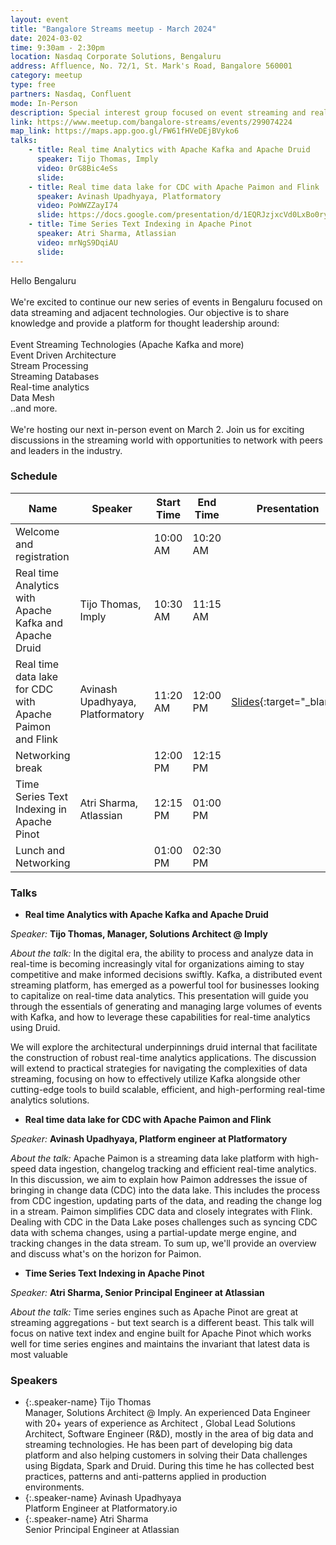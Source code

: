 ```yaml
---
layout: event
title: "Bangalore Streams meetup - March 2024"
date: 2024-03-02
time: 9:30am - 2:30pm
location: Nasdaq Corporate Solutions, Bengaluru
address: Affluence, No. 72/1, St. Mark's Road, Bangalore 560001
category: meetup
type: free
partners: Nasdaq, Confluent
mode: In-Person
description: Special interest group focused on event streaming and real time analytics
link: https://www.meetup.com/bangalore-streams/events/299074224
map_link: https://maps.app.goo.gl/FW61fHVeDEjBVyko6
talks:
    - title: Real time Analytics with Apache Kafka and Apache Druid
      speaker: Tijo Thomas, Imply
      video: 0rG8Bic4eSs
      slide:
    - title: Real time data lake for CDC with Apache Paimon and Flink
      speaker: Avinash Upadhyaya, Platformatory
      video: PoWWZZayI74
      slide: https://docs.google.com/presentation/d/1EQRJzjxcVd0LxBo0ryfIVLz2oIe9vr0SncjilqfmvcE/edit?usp=sharing
    - title: Time Series Text Indexing in Apache Pinot
      speaker: Atri Sharma, Atlassian
      video: mrNgS9DqiAU
      slide:
---
```


<div class="about">
Hello Bengaluru
<br><br>
We're excited to continue our new series of events in Bengaluru focused on data streaming and adjacent technologies. Our objective is to share knowledge and provide a platform for thought leadership around:
<br><br>
Event Streaming Technologies (Apache Kafka and more)<br>
Event Driven Architecture<br>
Stream Processing<br>
Streaming Databases<br>
Real-time analytics<br>
Data Mesh<br>
..and more.
<br><br>
We're hosting our next in-person event on March 2. Join us for exciting discussions in the streaming world with opportunities to network with peers and leaders in the industry.
</div>

### Schedule



| Name                                                     | Speaker                          | Start Time | End Time | Presentation                                                                                                                      | Recording                                                  |
|----------------------------------------------------------|----------------------------------|------------|----------|-----------------------------------------------------------------------------------------------------------------------------------|------------------------------------------------------------|
| Welcome and registration                                 |                                  | 10:00 AM   | 10:20 AM |                                                                                                                                   |                                                            |
| Real time Analytics with Apache Kafka and Apache Druid   | Tijo Thomas, Imply               | 10:30 AM   | 11:15 AM |                                                                                                                                   | [YouTube](https://youtu.be/0rG8Bic4eSs){:target="\_blank"} |
| Real time data lake for CDC with Apache Paimon and Flink | Avinash Upadhyaya, Platformatory | 11:20 AM   | 12:00 PM | [Slides](https://docs.google.com/presentation/d/1EQRJzjxcVd0LxBo0ryfIVLz2oIe9vr0SncjilqfmvcE/edit?usp=sharing){:target="\_blank"} | [YouTube](https://youtu.be/PoWWZZayI74){:target="\_blank"} |
| Networking break                                         |                                  | 12:00 PM   | 12:15 PM |                                                                                                                                   |                                                            |
| Time Series Text Indexing in Apache Pinot                | Atri Sharma, Atlassian           | 12:15 PM   | 01:00 PM |                                                                                                                                   | [YouTube](https://youtu.be/mrNgS9DqiAU){:target="\_blank"} |
| Lunch and Networking                                     |                                  | 01:00 PM   | 02:30 PM |                                                                                                                                   |                                                            |



### Talks

- **Real time Analytics with Apache Kafka and Apache Druid**

_Speaker:_ **Tijo Thomas, Manager, Solutions Architect @ Imply**

_About the talk:_ In the digital era, the ability to process and analyze data in real-time is becoming increasingly vital for organizations aiming to stay competitive and make informed decisions swiftly. Kafka, a distributed event streaming platform, has emerged as a powerful tool for businesses looking to capitalize on real-time data analytics. This presentation will guide you through the essentials of generating and managing large volumes of events with Kafka, and how to leverage these capabilities for real-time analytics using Druid.

We will explore the architectural underpinnings druid internal that facilitate the construction of robust real-time analytics applications.
The discussion will extend to practical strategies for navigating the complexities of data streaming, focusing on how to effectively utilize Kafka alongside other cutting-edge tools to build scalable, efficient, and high-performing real-time analytics solutions.

- **Real time data lake for CDC with Apache Paimon and Flink**

_Speaker:_ **Avinash Upadhyaya, Platform engineer at Platformatory**

_About the talk:_ Apache Paimon is a streaming data lake platform with high-speed data ingestion, changelog tracking and efficient real-time analytics. In this discussion, we aim to explain how Paimon addresses the issue of bringing in change data (CDC) into the data lake. This includes the process from CDC ingestion, updating parts of the data, and reading the change log in a stream. Paimon simplifies CDC data and closely integrates with Flink.
Dealing with CDC in the Data Lake poses challenges such as syncing CDC data with schema changes, using a partial-update merge engine, and tracking changes in the data stream.
To sum up, we'll provide an overview and discuss what's on the horizon for Paimon.


- **Time Series Text Indexing in Apache Pinot**

_Speaker:_ **Atri Sharma, Senior Principal Engineer at Atlassian**

_About the talk:_ Time series engines such as Apache Pinot are great at streaming aggregations - but text search is a different beast. This talk will focus on native text index and engine built for Apache Pinot which works well for time series engines and maintains the invariant that latest data is most valuable


### Speakers

- {:.speaker-name} Tijo Thomas <br> <span class="speaker-description">Manager, Solutions Architect @ Imply. An experienced Data Engineer with 20+ years of experience as Architect , Global Lead Solutions Architect,  Software Engineer (R&D), mostly in the area of big data and streaming technologies. He has been part of developing big data platform and also helping customers in solving their Data challenges using Bigdata, Spark and Druid. During this time he has collected best practices,  patterns and anti-patterns applied in production environments.</span>
- {:.speaker-name} Avinash Upadhyaya <br> <span class="speaker-description">Platform Engineer at Platformatory.io</span>
- {:.speaker-name} Atri Sharma <br> <span class="speaker-description">Senior Principal Engineer at Atlassian</span>


